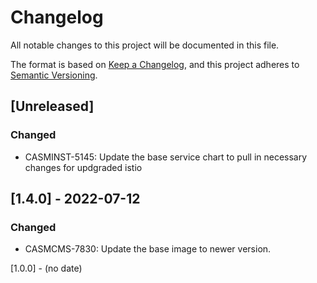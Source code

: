 # Changelog

All notable changes to this project will be documented in this file.

The format is based on [Keep a Changelog](https://keepachangelog.com/en/1.0.0/),
and this project adheres to [Semantic Versioning](https://semver.org/spec/v2.0.0.html).

## [Unreleased]
### Changed
 - CASMINST-5145: Update the base service chart to pull in necessary changes for updgraded istio

## [1.4.0] - 2022-07-12
### Changed
 - CASMCMS-7830: Update the base image to newer version.

[1.0.0] - (no date)
